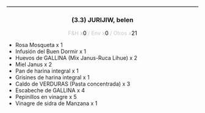 <hr style='border:1px solid rgb(200,200,200)'>
<div style='page-break-inside: avoid'>

<div style='text-align:center'>

<h3> (3.3) JURIJIW, <span class='grey'>belen</span></h3>

<p  style='color:rgb(200,200,200)'>F&H x<span  style='color:black'>0</span> / Env x<span  style='color:black'>0</span> / Otros x<span  style='color:black'>21</span></p>
</div>

<ul>
<li class='li-horizontal'> Rosa Mosqueta x 1</li>
<li class='li-horizontal'> Infusión del Buen Dormir x 1</li>
<li class='li-horizontal'> Huevos de GALLINA (Mix Janus-Ruca Lihue) x 2</li>
<li class='li-horizontal'> Miel Janus x 2</li>
<li class='li-horizontal'> Pan de harina integral x 1</li>
<li class='li-horizontal'> Grisines de harina integral x 1</li>
<li class='li-horizontal'> Caldo de VERDURAS (Pasta concentrada) x 3</li>
<li class='li-horizontal'> Escabeche de GALLINA x 4</li>
<li class='li-horizontal'> Pepinillos en vinagre x 5</li>
<li class='li-horizontal'> Vinagre de sidra de Manzana x 1</li>
</ul>
</div>

